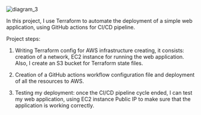 ![diagram_3](https://user-images.githubusercontent.com/107031880/227433901-e41da33c-777f-4a40-863f-159cb8a242f5.png)

In this project, I use Terraform to automate the deployment of a simple web application, using GitHub actions for CI/CD pipeline.

Project steps:

1. Writing Terraform config for AWS infrastructure creating, it consists: creation of a network, EC2 instance for running the web application. Also, I create an S3 bucket for Terraform state files.

2. Creation of a GitHub actions workflow configuration file and deployment of all the resources to AWS.

3. Testing my deployment: once the CI/CD pipeline cycle ended, I can test my web application, using EC2 instance Public IP to make sure that the application is working correctly.
